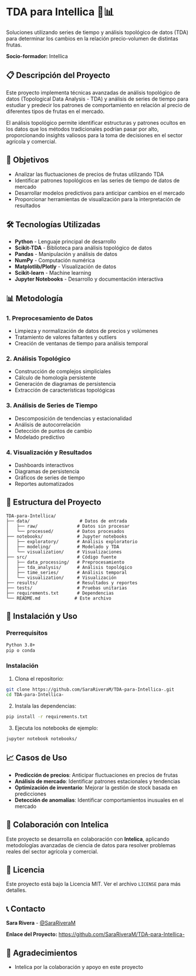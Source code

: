 # TDA para Intellica 🍎📊

Soluciones utilizando series de tiempo y análisis topológico de datos (TDA) para determinar los cambios en la relación precio-volumen de distintas frutas.

**Socio-formador:** Intellica

## 📋 Descripción del Proyecto

Este proyecto implementa técnicas avanzadas de análisis topológico de datos (Topological Data Analysis - TDA) y análisis de series de tiempo para estudiar y predecir los patrones de comportamiento en relación al precio de diferentes tipos de frutas en el mercado.

El análisis topológico permite identificar estructuras y patrones ocultos en los datos que los métodos tradicionales podrían pasar por alto, proporcionando insights valiosos para la toma de decisiones en el sector agrícola y comercial.

## 🎯 Objetivos

- Analizar las fluctuaciones de precios de frutas utilizando TDA
- Identificar patrones topológicos en las series de tiempo de datos de mercado
- Desarrollar modelos predictivos para anticipar cambios en el mercado
- Proporcionar herramientas de visualización para la interpretación de resultados

## 🛠️ Tecnologías Utilizadas

- **Python** - Lenguaje principal de desarrollo
- **Scikit-TDA** - Biblioteca para análisis topológico de datos
- **Pandas** - Manipulación y análisis de datos
- **NumPy** - Computación numérica
- **Matplotlib/Plotly** - Visualización de datos
- **Scikit-learn** - Machine learning
- **Jupyter Notebooks** - Desarrollo y documentación interactiva

## 📊 Metodología

### 1. Preprocesamiento de Datos
- Limpieza y normalización de datos de precios y volúmenes
- Tratamiento de valores faltantes y outliers
- Creación de ventanas de tiempo para análisis temporal

### 2. Análisis Topológico
- Construcción de complejos simpliciales
- Cálculo de homología persistente
- Generación de diagramas de persistencia
- Extracción de características topológicas

### 3. Análisis de Series de Tiempo
- Descomposición de tendencias y estacionalidad
- Análisis de autocorrelación
- Detección de puntos de cambio
- Modelado predictivo

### 4. Visualización y Resultados
- Dashboards interactivos
- Diagramas de persistencia
- Gráficos de series de tiempo
- Reportes automatizados

## 📁 Estructura del Proyecto

```
TDA-para-Intellica/
├── data/                   # Datos de entrada
│   ├── raw/               # Datos sin procesar
│   └── processed/         # Datos procesados
├── notebooks/             # Jupyter notebooks
│   ├── exploratory/       # Análisis exploratorio
│   ├── modeling/          # Modelado y TDA
│   └── visualization/     # Visualizaciones
├── src/                   # Código fuente
│   ├── data_processing/   # Preprocesamiento
│   ├── tda_analysis/      # Análisis topológico
│   ├── time_series/       # Análisis temporal
│   └── visualization/     # Visualización
├── results/               # Resultados y reportes
├── tests/                 # Pruebas unitarias
├── requirements.txt       # Dependencias
└── README.md             # Este archivo
```

## 🚀 Instalación y Uso

### Prerrequisitos

```bash
Python 3.8+
pip o conda
```

### Instalación

1. Clona el repositorio:
```bash
git clone https://github.com/SaraRiveraM/TDA-para-Intellica-.git
cd TDA-para-Intellica-
```

2. Instala las dependencias:
```bash
pip install -r requirements.txt
```

3. Ejecuta los notebooks de ejemplo:
```bash
jupyter notebook notebooks/
```

## 📈 Casos de Uso

- **Predicción de precios**: Anticipar fluctuaciones en precios de frutas
- **Análisis de mercado**: Identificar patrones estacionales y tendencias
- **Optimización de inventario**: Mejorar la gestión de stock basada en predicciones
- **Detección de anomalías**: Identificar comportamientos inusuales en el mercado

## 🤝 Colaboración con Intelica

Este proyecto se desarrolla en colaboración con **Intelica**, aplicando metodologías avanzadas de ciencia de datos para resolver problemas reales del sector agrícola y comercial.


## 📝 Licencia

Este proyecto está bajo la Licencia MIT. Ver el archivo `LICENSE` para más detalles.

## 📞 Contacto

**Sara Rivera** - [@SaraRiveraM](https://github.com/SaraRiveraM)

**Enlace del Proyecto:** https://github.com/SaraRiveraM/TDA-para-Intellica-

## 🙏 Agradecimientos

- Intelica por la colaboración y apoyo en este proyecto
